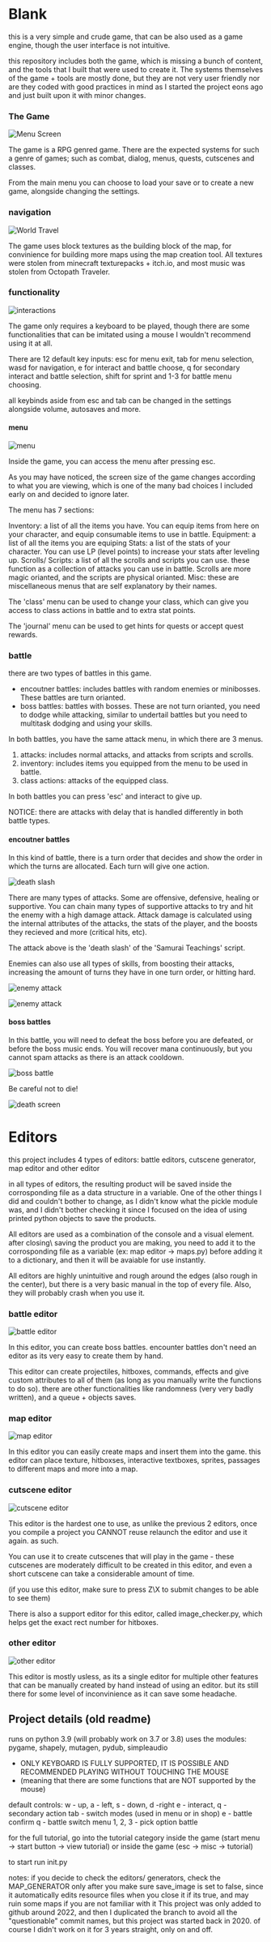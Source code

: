 # Blank

this is a very simple and crude game, that can be also used as a game engine, though the user interface is not intuitive.

this repository includes both the game, which is missing a bunch of content, and the tools that I built that were used to create it. The systems themselves of the game + tools are mostly done, but they are not very user friendly nor are they coded with good practices in mind as I started the project eons ago and just built upon it with minor changes.

### The Game

![Menu Screen](readme/ss1.png)

The game is a RPG genred game. There are the expected systems for such a genre of games; such as combat, dialog, menus, quests, cutscenes and classes.

From the main menu you can choose to load your save or to create a new game, alongside changing the settings.

### navigation

![World Travel](readme/ss2.png)

The game uses block textures as the building block of the map, for convinience for building more maps using the map creation tool. All textures were stolen from minecraft texturepacks + itch.io, and most music was stolen from Octopath Traveler.

### functionality

![interactions](readme/ss3.png)

The game only requires a keyboard to be played, though there are some functionalities that can be imitated using a mouse I wouldn't recommend using it at all.

There are 12 default key inputs: esc for menu exit, tab for menu selection, wasd for navigation, e for interact and battle choose, q for secondary interact and battle selection, shift for sprint and 1-3 for battle menu choosing.

all keybinds aside from esc and tab can be changed in the settings alongside volume, autosaves and more.

#### menu

![menu](readme/ss4.png)

Inside the game, you can access the menu after pressing esc. 

As you may have noticed, the screen size of the game changes according to what you are viewing, which is one of the many bad choices I included early on and decided to ignore later.

The menu has 7 sections:

Inventory: a list of all the items you have. You can equip items from here on your character, and equip consumable items to use in battle.
Equipment: a list of all the items you are equiping
Stats: a list of the stats of your character. You can use LP (level points) to increase your stats after leveling up.
Scrolls/ Scripts: a list of all the scrolls and scripts you can use. these function as a collection of attacks you can use in battle. Scrolls are more magic orianted, and the scripts are physical orianted.
Misc: these are miscellaneous menus that are self explanatory by their names.

The 'class' menu can be used to change your class, which can give you access to class actions in battle and to extra stat points.

The 'journal' menu can be used to get hints for quests or accept quest rewards.

### battle

there are two types of battles in this game.
- encoutner battles: includes battles with random enemies or minibosses. These battles are turn orianted.
- boss battles: battles with bosses. These are not turn orianted, you need to dodge while attacking, similar to undertail battles but you need to multitask dodging and using your skills.

In both battles, you have the same attack menu, in which there are 3 menus.
1. attacks: includes normal attacks, and attacks from scripts and scrolls.
2. inventory: includes items you equipped from the menu to be used in battle.
3. class actions: attacks of the equipped class.

In both battles you can press 'esc' and interact to give up.

NOTICE: there are attacks with delay that is handled differently in both battle types.

#### encoutner battles

In this kind of battle, there is a turn order that decides and show the order in which the turns are allocated. Each turn will give one action.

![death slash](readme/gf1.gif)

There are many types of attacks. Some are offensive, defensive, healing or supportive. You can chain many types of supportive attacks to try and hit the enemy with a high damage attack. Attack damage is calculated using the internal attributes of the attacks, the stats of the player, and the boosts they recieved and more (critical hits, etc).

The attack above is the 'death slash' of the 'Samurai Teachings' script.

Enemies can also use all types of skills, from boosting their attacks, increasing the amount of turns they have in one turn order, or hitting hard. 

![enemy attack](readme/gf2.gif)

![enemy attack](readme/gf3.gif)

#### boss battles

In this battle, you will need to defeat the boss before you are defeated, or before the boss music ends. You will recover mana continuously, but you cannot spam attacks as there is an attack cooldown.

![boss battle](readme/gf4.gif)

Be careful not to die!

![death screen](readme/ss5.png)

# Editors

this project includes 4 types of editors: battle editors, cutscene generator, map editor and other editor

in all types of editors, the resulting product will be saved inside the corrosponding file as a data structure in a variable. One of the other things I did and couldn't bother to change, as I didn't know what the pickle module was, and I didn't bother checking it since I focused on the idea of using printed python objects to save the products.

All editors are used as a combination of the console and a visual element. after closing\ saving the product you are making, you need to add it to the corrosponding file as a variable (ex: map editor -> maps.py) before adding it to a dictionary, and then it will be avaiable for use instantly.

All editors are highly unintuitive and rough around the edges (also rough in the center), but there is a very basic manual in the top of every file. Also, they will probably crash when you use it.

### battle editor

![battle editor](readme/gf5.gif)

In this editor, you can create boss battles. encounter battles don't need an editor as its very easy to create them by hand.

This editor can create projectiles, hitboxes, commands, effects and give custom attributes to all of them (as long as you manually write the functions to do so). there are other functionalities like randomness (very very badly written), and a queue + objects saves.

### map editor

![map editor](readme/gf6.gif)

In this editor you can easily create maps and insert them into the game. this editor can place texture, hitboxses, interactive textboxes, sprites, passages to different maps and more into a map.

### cutscene editor

![cutscene editor](readme/gf7.gif)

This editor is the hardest one to use, as unlike the previous 2 editors, once you compile a project you CANNOT reuse relaunch the editor and use it again. as such.

You can use it to create cutscenes that will play in the game - these cutscenes are moderately difficult to be created in this editor, and even a short cutscene can take a considerable amount of time.

(if you use this editor, make sure to press Z\X to submit changes to be able to see them) 

There is also a support editor for this editor, called image_checker.py, which helps get the exact rect number for hitboxes.

### other editor

![other editor](readme/ss6.png)

This editor is mostly usless, as its a single editor for multiple other features that can be manually created by hand instead of using an editor. but its still there for some level of inconvinience as it can save some headache.

## Project details (old readme)

runs on python 3.9 (will probably work on 3.7 or 3.8)
uses the modules:
pygame, shapely, mutagen, pydub, simpleaudio

* ONLY KEYBOARD IS FULLY SUPPORTED, IT IS POSSIBLE AND RECOMMENDED PLAYING WITHOUT TOUCHING THE MOUSE
* (meaning that there are some functions that are NOT supported by the mouse)

default controls:
w - up, a - left, s - down, d -right
e - interact, q - secondary action
tab - switch modes (used in menu or in shop)
e - battle confirm
q - battle switch menu
1, 2, 3 - pick option battle


for the full tutorial, go into the tutorial category inside the game
(start menu -> start button -> view tutorial)
or inside the game
(esc -> misc -> tutorial)

to start run init.py

notes:
if you decide to check the editors/ generators, check the MAP_GENERATOR only after you make sure save_image is set to false, since it automatically edits resource files when you close it if its true, and may ruin some maps if you are not familiar with it
This project was only  added to github around 2022, and then I duplicated the branch to avoid all the "questionable" commit names, but this project was started back in 2020. of course I didn't work on it for 3 years straight, only on and off.

